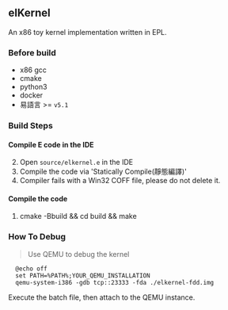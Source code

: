 ## elKernel

An x86 toy kernel implementation written in EPL.

### Before build
  - x86 gcc
  - cmake
  - python3
  - docker
  - 易語言 >= `v5.1`

### Build Steps
#### Compile E code in the IDE
  2. Open `source/elkernel.e` in the IDE
  3. Compile the code via 'Statically Compile(靜態編譯)'
  4. Compiler fails with a Win32 COFF file, please do not delete it.

#### Compile the code
  1. cmake -Bbuild && cd build && make

### How To Debug
  > Use QEMU to debug the kernel
  ```batch
    @echo off
    set PATH=%PATH%;YOUR_QEMU_INSTALLATION
    qemu-system-i386 -gdb tcp::23333 -fda ./elkernel-fdd.img
  ```
  Execute the batch file, then attach to the QEMU instance.<br/>
